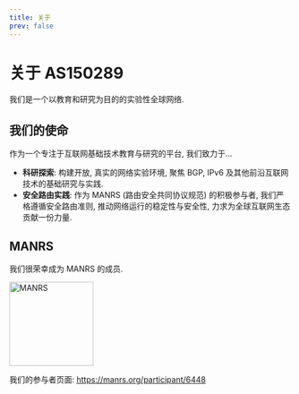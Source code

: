 ```yaml
---
title: 关于
prev: false
---
```


# 关于 AS150289

我们是一个以教育和研究为目的的实验性全球网络.

## 我们的使命

作为一个专注于互联网基础技术教育与研究的平台, 我们致力于...

- **科研探索**: 构建开放, 真实的网络实验环境, 聚焦 BGP, IPv6 及其他前沿互联网技术的基础研究与实践.
- **安全路由实践**: 作为 MANRS (路由安全共同协议规范) 的积极参与者, 我们严格遵循安全路由准则, 推动网络运行的稳定性与安全性, 力求为全球互联网生态贡献一份力量.

## MANRS

我们很荣幸成为 MANRS 的成员.

<img src="https://cdn.sunyz.net/logos/manrs-dark.webp" alt="MANRS" width="150" class="manrs-darkmode"/>

我们的参与者页面: https://manrs.org/participant/6448